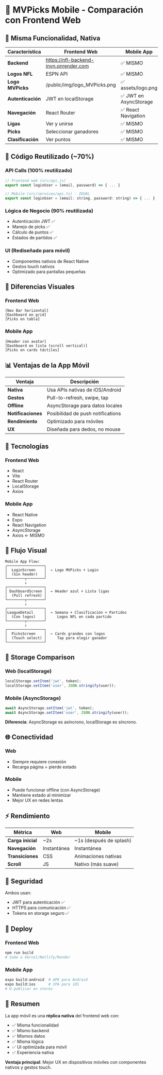 # 📱 MVPicks Mobile - Comparación con Frontend Web

## 🎯 Misma Funcionalidad, Nativa

| Característica | Frontend Web | Mobile App |
|----------------|--------------|------------|
| **Backend** | https://nfl-backend-invn.onrender.com | ✅ MISMO |
| **Logos NFL** | ESPN API | ✅ MISMO |
| **Logo MVPicks** | /public/img/logo_MVPicks.png | ✅ assets/logo.png |
| **Autenticación** | JWT en localStorage | ✅ JWT en AsyncStorage |
| **Navegación** | React Router | ✅ React Navigation |
| **Ligas** | Ver y unirse | ✅ MISMO |
| **Picks** | Seleccionar ganadores | ✅ MISMO |
| **Clasificación** | Ver puntos | ✅ MISMO |

## 🔄 Código Reutilizado (~70%)

### API Calls (100% reutilizado)
```javascript
// Frontend web (src/api.js)
export const loginUser = (email, password) => { ... }

// Mobile (src/services/api.ts) - IGUAL
export const loginUser = (email: string, password: string) => { ... }
```

### Lógica de Negocio (90% reutilizada)
- Autenticación JWT ✅
- Manejo de picks ✅
- Cálculo de puntos ✅
- Estados de partidos ✅

### UI (Rediseñado para móvil)
- Componentes nativos de React Native
- Gestos touch nativos
- Optimizado para pantallas pequeñas

## 🎨 Diferencias Visuales

### Frontend Web
```
[Nav Bar horizontal]
[Dashboard en grid]
[Picks en tabla]
```

### Mobile App
```
[Header con avatar]
[Dashboard en lista (scroll vertical)]
[Picks en cards táctiles]
```

## 📊 Ventajas de la App Móvil

| Ventaja | Descripción |
|---------|-------------|
| **Nativa** | Usa APIs nativas de iOS/Android |
| **Gestos** | Pull-to-refresh, swipe, tap |
| **Offline** | AsyncStorage para datos locales |
| **Notificaciones** | Posibilidad de push notifications |
| **Rendimiento** | Optimizado para móviles |
| **UX** | Diseñada para dedos, no mouse |

## 🔧 Tecnologías

### Frontend Web
- React
- Vite
- React Router
- LocalStorage
- Axios

### Mobile App
- React Native
- Expo
- React Navigation
- AsyncStorage
- Axios ← MISMO

## 📸 Flujo Visual

```
Mobile App Flow:
┌─────────────────┐
│  LoginScreen    │  ← Logo MVPicks + Login
│  (Sin header)   │
└────────┬────────┘
         ↓
┌─────────────────┐
│ DashboardScreen │  ← Header azul + Lista ligas
│  (Pull refresh) │
└────────┬────────┘
         ↓
┌─────────────────┐
│LeagueDetail     │  ← Semana + Clasificación + Partidos
│  (Con logos)    │     Logos NFL en cada partido
└────────┬────────┘
         ↓
┌─────────────────┐
│  PicksScreen    │  ← Cards grandes con logos
│  (Touch select) │     Tap para elegir ganador
└─────────────────┘
```

## 💾 Storage Comparison

### Web (localStorage)
```javascript
localStorage.setItem('jwt', token);
localStorage.setItem('user', JSON.stringify(user));
```

### Mobile (AsyncStorage)
```typescript
await AsyncStorage.setItem('jwt', token);
await AsyncStorage.setItem('user', JSON.stringify(user));
```

**Diferencia**: AsyncStorage es asíncrono, localStorage es síncrono.

## 🌐 Conectividad

### Web
- Siempre requiere conexión
- Recarga página = pierde estado

### Mobile
- Puede funcionar offline (con AsyncStorage)
- Mantiene estado al minimizar
- Mejor UX en redes lentas

## ⚡ Rendimiento

| Métrica | Web | Mobile |
|---------|-----|--------|
| **Carga inicial** | ~2s | ~1s (después de splash) |
| **Navegación** | Instantánea | Instantánea |
| **Transiciones** | CSS | Animaciones nativas |
| **Scroll** | JS | Nativo (más suave) |

## 🔐 Seguridad

Ambos usan:
- JWT para autenticación ✅
- HTTPS para comunicación ✅
- Tokens en storage seguro ✅

## 🚀 Deploy

### Frontend Web
```bash
npm run build
# Sube a Vercel/Netlify/Render
```

### Mobile App
```bash
expo build:android  # APK para Android
expo build:ios      # IPA para iOS
# O publicar en stores
```

## 📝 Resumen

La app móvil es una **réplica nativa** del frontend web con:
- ✅ Misma funcionalidad
- ✅ Mismo backend
- ✅ Mismos datos
- ✅ Misma lógica
- ✅ UI optimizada para móvil
- ✅ Experiencia nativa

**Ventaja principal**: Mejor UX en dispositivos móviles con componentes nativos y gestos touch.
